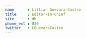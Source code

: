```yaml
---
name      : Lillian Guevara-Castro
title     : Editor-In-Chief
site      : db
phone_ext : 810
twitter   : LGuevaraCastro
---
```

